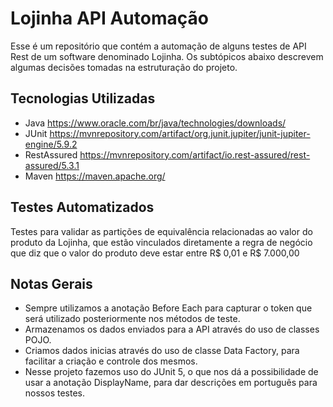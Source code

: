 # Lojinha API Automação
Esse é um repositório que contém a automação de alguns testes de API Rest de um software denominado Lojinha. Os subtópicos abaixo descrevem algumas decisões tomadas na estruturação do projeto.

## Tecnologias Utilizadas
- Java
  https://www.oracle.com/br/java/technologies/downloads/
- JUnit
  https://mvnrepository.com/artifact/org.junit.jupiter/junit-jupiter-engine/5.9.2
- RestAssured
  https://mvnrepository.com/artifact/io.rest-assured/rest-assured/5.3.1
- Maven
  https://maven.apache.org/

## Testes Automatizados
Testes para validar as partições de equivalência relacionadas ao valor do produto da Lojinha, que estão vinculados diretamente a regra de negócio que diz que o valor do produto deve estar entre R$ 0,01 e R$ 7.000,00

## Notas Gerais
- Sempre utilizamos a anotação Before Each para capturar o token que será utilizado posteriormente nos métodos de teste.
- Armazenamos os dados enviados para a API através do uso de classes POJO.
- Criamos dados inicias através do uso de classe Data Factory, para facilitar a criação e controle dos mesmos.
- Nesse projeto fazemos uso do JUnit 5, o que nos dá a possibilidade de usar a anotação DisplayName, para dar descrições em português para nossos testes.